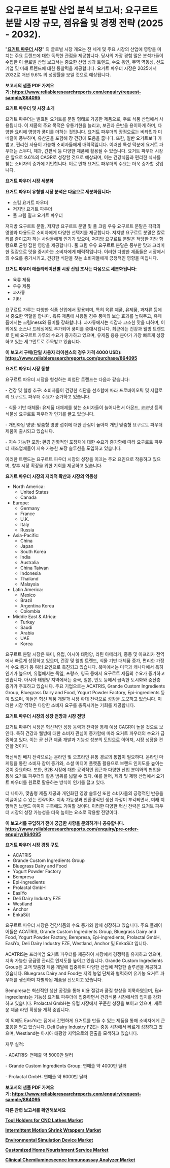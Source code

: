 <p><h1>요구르트 분말 산업 분석 보고서: 요구르트 분말 시장 규모, 점유율 및 경쟁 전략 (2025 - 2032).</h1></p><p>"<strong><a href="https://www.reliableresearchreports.com/yoghurt-powder-r864095?utm_campaign=106&utm_medium=7&utm_source=Github&utm_content=ia&utm_term=14032025&utm_id=yoghurt-powder">요거트 파우더&nbsp;</a></strong><strong>시장</strong>" 의 글로벌 시장 개요는 전 세계 및 주요 시장의 산업에 영향을 미치는 주요 트렌드에 대한 독특한 관점을 제공합니다. 당사의 가장 경험 많은 분석가들이 수집한 이 글로벌 산업 보고서는 중요한 산업 성과 트렌드, 수요 동인, 무역 역동성, 선도 기업 및 미래 트렌드에 대한 통찰력을 제공합니다. 요거트 파우더 시장은 2025에서 2032로 매년 9.6% 의 성장률을 보일 것으로 예상됩니다.&nbsp;</p>
<p><strong>보고서의 샘플 PDF 가져오기:&nbsp;<a href="https://www.reliableresearchreports.com/enquiry/request-sample/864095?utm_campaign=106&utm_medium=7&utm_source=Github&utm_content=ia&utm_term=14032025&utm_id=yoghurt-powder">https://www.reliableresearchreports.com/enquiry/request-sample/864095</a></strong></p>
<p><strong>요거트 파우더 및 시장 소개</strong></p>
<p><p>요거트 파우더는 발효된 요거트를 분말 형태로 가공한 제품으로, 주로 식품 산업에서 사용됩니다. 이 제품의 주요 목적은 유통기한을 늘리고, 보관과 운반을 용이하게 하며, 다양한 요리에 영양과 풍미를 더하는 것입니다. 요거트 파우더의 장점으로는 비타민과 미네랄이 풍부하며, 유산균을 포함해 장 건강에 도움을 줍니다. 또한, 일반 요거트보다 가볍고, 편리한 사용이 가능해 소비자들에게 매력적입니다. 이러한 특성 덕분에 요거트 파우더는 스무디, 제과, 간편식 등 다양한 제품에 활용될 수 있습니다. 요거트 파우더 시장은 앞으로 9.6%의 CAGR로 성장할 것으로 예상되며, 이는 건강식품과 편리한 식사를 찾는 소비자의 증가에 기인합니다. 이로 인해 요거트 파우더의 수요는 더욱 증가할 것입니다.</p></p>
<p><strong>요거트 파우더 시장 세분화</strong></p>
<p><strong>요거트 파우더 유형별 시장 분석은 다음으로 세분화됩니다:</strong></p>
<p><ul><li>스킴 요거트 파우더</li><li>저지방 요거트 파우더</li><li>풀 크림 밀크 요거트 파우더</li></ul></p>
<p><p>저지방 요구르트 분말, 저지방 요구르트 분말 및 풀 크림 우유 요구르트 분말은 각각의 영양과 다용도로 소비자에게 다양한 선택지를 제공합니다. 저지방 요구르트 분말은 칼로리를 줄이고자 하는 사람들에게 인기가 있으며, 저지방 요구르트 분말은 적당한 지방 함량으로 균형 잡힌 영양을 제공합니다. 풀 크림 우유 요구르트 분말은 풍부한 맛과 크리미한 질감으로 맛을 중시하는 소비자에게 매력적입니다. 이러한 다양한 제품들은 시장에서의 수요를 증가시키고, 건강한 식단을 찾는 소비자들에게 긍정적인 영향을 미칩니다.</p></p>
<p><strong>요거트 파우더 애플리케이션별 시장 산업 조사는 다음으로 세분화됩니다:</strong></p>
<p><ul><li>육류 제품</li><li>우유 제품</li><li>과자류</li><li>기타</li></ul></p>
<p><p>요구르트 가루는 다양한 식품 산업에서 활용되며, 특히 육류 제품, 유제품, 과자류 등에서 중요한 역할을 합니다. 육류 제품에 사용될 경우 풍미와 보습 효과를 높여주고, 유제품에서는 크림iness와 풍미를 강화합니다. 과자류에서는 식감과 고소한 맛을 더하며, 이외에도 소스나 드레싱에도 추가되어 풍미를 증대시킵니다. 최근에는 건강과 웰빙 트렌드로 인해 요구르트 가루의 수요가 증가하고 있으며, 유제품 응용 분야가 가장 빠르게 성장하고 있는 세그먼트로 주목받고 있습니다.</p></p>
<p><strong>이 보고서 구매(단일 사용자 라이센스의 경우 가격 4000 USD): <a href="https://www.reliableresearchreports.com/purchase/864095?utm_campaign=106&utm_medium=7&utm_source=Github&utm_content=ia&utm_term=14032025&utm_id=yoghurt-powder">https://www.reliableresearchreports.com/purchase/864095</a></strong></p>
<p><strong>요거트 파우더 시장 동향</strong></p>
<p><p>요구르트 파우더 시장을 형성하는 최첨단 트렌드는 다음과 같습니다:</p><p>- 건강 및 웰빙 추구: 소비자들이 건강한 식단을 선호함에 따라 프로바이오틱 및 저칼로리 요구르트 파우더 수요가 증가하고 있습니다.</p><p>- 식물 기반 대체물: 유제품 대체제를 찾는 소비자들이 늘어나면서 아몬드, 코코넛 등의 식물성 요구르트 파우더가 인기를 끌고 있습니다.</p><p>- 개인화된 영양: 맞춤형 영양 섭취에 대한 관심이 높아져 개인 맞춤형 요구르트 파우더 제품이 출시되고 있습니다.</p><p>- 지속 가능한 포장: 환경 친화적인 포장재에 대한 수요가 증가함에 따라 요구르트 파우더 제조업체들이 지속 가능한 포장 솔루션을 도입하고 있습니다.</p><p>이러한 트렌드는 요구르트 파우더 시장의 성장을 이끄는 주요 요인으로 작용하고 있으며, 향후 시장 확장을 위한 기회를 제공하고 있습니다.</p></p>
<p><strong>요거트 파우더 시장의 지리적 확산과 시장의 역동성</strong></p>
<p><ul>
    <li>
        North America:
        <ul>
            <li>United States</li>
            <li>Canada</li>
        </ul>
    </li>
    <li>
        Europe:
        <ul>
            <li>Germany</li>
            <li>France</li>
            <li>U.K.</li>
            <li>Italy</li>
            <li>Russia</li>
        </ul>
    </li>
    <li>
        Asia-Pacific:
        <ul>
            <li>China</li>
            <li>Japan</li>
            <li>South Korea</li>
            <li>India</li>
            <li>Australia</li>
            <li>China Taiwan</li>
            <li>Indonesia</li>
            <li>Thailand</li>
            <li>Malaysia</li>
        </ul>
    </li>
    <li>
        Latin America:
        <ul>
            <li>Mexico</li>
            <li>Brazil</li>
            <li>Argentina Korea</li>
            <li>Colombia</li>
        </ul>
    </li>
    <li>
        Middle East & Africa:
        <ul>
            <li>Turkey</li>
            <li>Saudi</li>
            <li>Arabia</li>
            <li>UAE</li>
            <li>Korea</li>
        </ul>
    </li>
    </ul></p>
<p><p>요구르트 분말 시장은 북미, 유럽, 아시아 태평양, 라틴 아메리카, 중동 및 아프리카 전역에서 빠르게 성장하고 있으며, 건강 및 웰빙 트렌드, 식물 기반 대체품 증가, 편리한 가정식 수요 증가 등 여러 요인으로 촉진되고 있습니다. 북미에서는 미국과 캐나다에서 특히 인기가 높으며, 유럽에서는 독일, 프랑스, 영국 등에서 요구르트 제품의 수요가 증가하고 있습니다. 아시아 태평양 지역에서는 중국, 일본, 인도 등에서 급속한 도시화와 중산층 증가가 주효하고 있습니다. 주요 기업으로는 ACATRIS, Grande Custom Ingredients Group, Bluegrass Dairy and Food, Yogurt Powder Factory, Epi-ingredients 등이 있으며, 이들은 혁신 제품 개발과 시장 확대 전략으로 성장을 도모하고 있습니다. 이러한 시장 역학은 다양한 소비자 요구를 충족시키는 기회를 제공합니다.</p></p>
<p><strong>요거트 파우더 시장의 성장 전망과 시장 전망</strong></p>
<p><p>요거트 파우더 시장은 혁신적인 성장 동력과 전략을 통해 예상 CAGR이 높을 것으로 보인다. 특히 건강과 웰빙에 대한 소비자 관심이 증가함에 따라 요거트 파우더의 수요가 급증하고 있다. 이는 곧 신규 제품 개발과 기능성 성분의 도입으로 이어져, 시장 성장을 견인할 것이다.</p><p>혁신적인 배치 전략으로는 온라인 및 오프라인 유통 경로의 통합이 필요하다. 온라인 마케팅을 통한 소비자 참여 증가와, 소셜 미디어 플랫폼 활용으로 브랜드 인지도를 높이는 것이 중요하다. 또한, B2B 시장에 대한 공격적인 접근과 다양한 산업 분야와의 협업을 통해 요거트 파우더의 활용 범위를 넓힐 수 있다. 예를 들어, 제과 및 제빵 산업에서 요거트 파우더를 원료로 활용하는 방식이 인기를 끌고 있다.</p><p>더 나아가, 맞춤형 제품 제공과 개인화된 영양 솔루션 또한 소비자들의 긍정적인 반응을 이끌어낼 수 있는 전략이다. 지속 가능성과 친환경적인 생산 과정이 부각되면서, 미래 지향적인 브랜드 이미지 구축에도 기여할 것이다. 이러한 다양한 혁신 전략은 요거트 파우더 시장의 성장 가능성을 더욱 높이는 요소로 작용할 전망이다.</p></p>
<p><strong>이 보고서를 구입하기 전에 궁금한 사항을 문의하거나 공유합니다. <a href="https://www.reliableresearchreports.com/enquiry/pre-order-enquiry/864095?utm_campaign=106&utm_medium=7&utm_source=Github&utm_content=ia&utm_term=14032025&utm_id=yoghurt-powder">https://www.reliableresearchreports.com/enquiry/pre-order-enquiry/864095</a></strong></p>
<p><strong>요거트 파우더 시장 경쟁 구도</strong></p>
<p><ul><li>ACATRIS</li><li>Grande Custom Ingredients Group</li><li>Bluegrass Dairy and Food</li><li>Yogurt Powder Factory</li><li>Bempresa</li><li>Epi-ingredients</li><li>Prolactal GmbH</li><li>EasiYo</li><li>Deli Dairy Industry FZE</li><li>Westland</li><li>Anchor</li><li>EnkaSüt</li></ul></p>
<p><p>요구르트 파우더 시장은 건강식품의 수요 증가와 함께 성장하고 있습니다. 주요 플레이어들은 ACATRIS, Grande Custom Ingredients Group, Bluegrass Dairy and Food, Yogurt Powder Factory, Bempresa, Epi-ingredients, Prolactal GmbH, EasiYo, Deli Dairy Industry FZE, Westland, Anchor 및 EnkaSüt 입니다.</p><p>ACATRIS는 프리미엄 요거트 파우더를 제공하여 시장에서 경쟁력을 유지하고 있으며, 지속 가능한 공급망 관리로 인지도를 높이고 있습니다. Grande Custom Ingredients Group은 고객 맞춤형 제품 개발에 집중하여 다양한 산업에 적합한 솔루션을 제공하고 있습니다. Bluegrass Dairy and Food는 지역 농업 단체와 협력하여 유기농 요거트 파우더를 생산하며 차별화된 제품을 선보이고 있습니다.</p><p>Bempresa는 혁신적인 생산 공정을 통해 비용 절감과 품질 향상을 이룩하였으며, Epi-ingredients는 기능성 요거트 파우더에 집중하면서 건강식품 시장에서의 입지를 강화하고 있습니다. Prolactal GmbH는 유럽 시장에서 꾸준한 성장을 보이고 있으며, 새로운 제품 라인 확장을 계획 중입니다.</p><p>이 외에도 EasiYo는 집에서 간편하게 요거트를 만들 수 있는 제품을 통해 소비자에게 큰 호응을 얻고 있습니다. Deli Dairy Industry FZE는 중동 시장에서 빠르게 성장하고 있으며, Westland는 아시아 태평양 지역으로의 진출을 모색하고 있습니다.</p><p>재무 실적:</p><p>- ACATRIS: 연매출 약 5000만 달러</p><p>- Grande Custom Ingredients Group: 연매출 약 4000만 달러</p><p>- Prolactal GmbH: 연매출 약 6000만 달러</p></p>
<p><strong>보고서의 샘플 PDF 가져오기:&nbsp;<a href="https://www.reliableresearchreports.com/enquiry/request-sample/864095?utm_campaign=106&utm_medium=7&utm_source=Github&utm_content=ia&utm_term=14032025&utm_id=yoghurt-powder">https://www.reliableresearchreports.com/enquiry/request-sample/864095</a></strong></p>
<p><strong></strong></p>
<p><strong></strong></p>
<p><strong></strong></p>
<p><strong></strong></p>
<p><strong>다른 관련 보고서를 확인해보세요</strong></p>
<p><strong><p><a href="https://github.com/yepezkommakp/Market-Research-Report-List-1/blob/main/tool-holders-for-cnc-lathes-market.md?utm_campaign=106&utm_medium=7&utm_source=Github&utm_content=ia&utm_term=14032025&utm_id=yoghurt-powder">Tool Holders for CNC Lathes Market</a></p><p><a href="https://github.com/kryshaprilbb/Market-Research-Report-List-1/blob/main/intermittent-motion-shrink-wrappers-market.md?utm_campaign=106&utm_medium=7&utm_source=Github&utm_content=ia&utm_term=14032025&utm_id=yoghurt-powder">Intermittent Motion Shrink Wrappers Market</a></p><p><a href="https://github.com/syiqvanyo/Market-Research-Report-List-1/blob/main/environmental-simulation-device-market.md?utm_campaign=106&utm_medium=7&utm_source=Github&utm_content=ia&utm_term=14032025&utm_id=yoghurt-powder">Environmental Simulation Device Market</a></p><p><a href="https://github.com/warshatulang0/Market-Research-Report-List-1/blob/main/customized-home-nourishment-service-market.md?utm_campaign=106&utm_medium=7&utm_source=Github&utm_content=ia&utm_term=14032025&utm_id=yoghurt-powder">Customized Home Nourishment Service Market</a></p><p><a href="https://github.com/kolffmaris58/Market-Research-Report-List-1/blob/main/clinical-chemiluminescence-immunoassay-analyzer-market.md?utm_campaign=106&utm_medium=7&utm_source=Github&utm_content=ia&utm_term=14032025&utm_id=yoghurt-powder">Clinical Chemiluminescence Immunoassay Analyzer Market</a></p></strong></p>
<p></p>